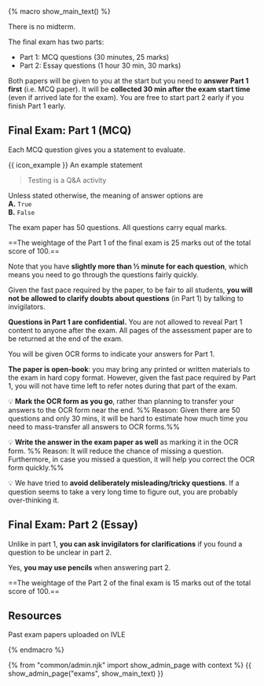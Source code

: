 {% macro show_main_text() %}
<div id="main">

There is no midterm.

The final exam has two parts: 
* Part 1: MCQ questions (30 minutes, 25 marks) 
* Part 2: Essay questions (1 hour 30 min, 30 marks)

Both papers will be given to you at the start but you need to **answer Part 1 first** (i.e. MCQ paper). It will be **collected 30 min after the exam start time** (even if arrived late for the exam). You are free to start part 2 early if you finish Part 1 early.

## Final Exam: Part 1 (MCQ)

Each MCQ question gives you a statement to evaluate. 

<tip-box> 

{{ icon_example }} An example statement

>Testing is a Q&A activity

</tip-box>


Unless stated otherwise, the meaning of answer options are<br>
**A.** `True`<br>
**B.** `False` <br>

The exam paper has 50 questions. All questions carry equal marks.

==The weightage of the Part 1 of the final exam is 25 marks out of the total score of 100.==

Note that you have **slightly more than ½ minute for each question**, which means you need to go through the questions fairly quickly.

Given the fast pace required by the paper, to be fair to all students, **you will not be allowed to clarify doubts about questions** (in Part 1) by talking to invigilators. 

**Questions in Part 1 are confidential.** You are not allowed to reveal Part 1 content to anyone after the exam. All pages of the assessment paper are to be returned at the end of the exam.

You will be given OCR forms to indicate your answers for Part 1.


**The paper is open-book**: you may bring any printed or written materials to the exam in hard copy format. 
However, given the fast pace required by Part 1, you will not have time left to refer notes during that part of the exam. 

:bulb: **Mark the OCR form as you go**, rather than planning to transfer your answers to the OCR form near the end. %%&nbsp;Reason: Given there are 50 questions and only 30 mins, it will be hard to estimate how much time you need to mass-transfer all answers to OCR forms.%%

:bulb: **Write the answer in the exam paper as well** as marking it in the OCR form. %%&nbsp;Reason: It will reduce the chance of missing a question. Furthermore, in case you missed a question, it will help you correct the OCR form quickly.%%

:bulb: We have tried to **avoid deliberately misleading/tricky questions**. If a question seems to take a very long time to figure out, you are probably over-thinking it.


## Final Exam: Part 2 (Essay)

Unlike in part 1, **you can ask invigilators for clarifications** if you found a question to be unclear in part 2.

Yes, **you may use pencils** when answering part 2.

==The weightage of the Part 2 of the final exam is 15 marks out of the total score of 100.==

## Resources

Past exam papers uploaded on IVLE

</div>


{% endmacro %}

{% from "common/admin.njk" import show_admin_page with context %}
{{ show_admin_page("exams", show_main_text) }}
